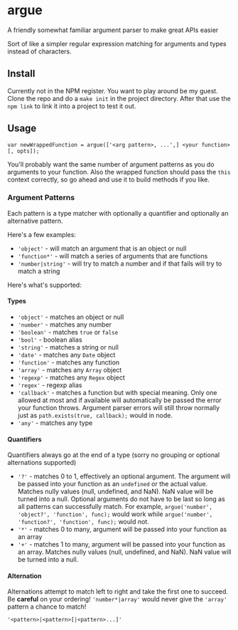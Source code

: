 # argue
A friendly somewhat familiar argument parser to make great APIs easier

Sort of like a simpler regular expression matching for arguments and types instead of characters.

## Install
Currently not in the NPM register. You want to play around be my guest. 
Clone the repo and do a `make init` in the project directory.
After that use the `npm link` to link it into a project to test it out.

## Usage
    var newWrappedFunction = argue(['<arg pattern>, ...',] <your function> [, opts]);
You'll probably want the same number of argument patterns as you do arguments to your function.
Also the wrapped function should pass the `this` context correctly, so go ahead and use it to build methods if you like.
  
### Argument Patterns
Each pattern is a type matcher with optionally a quantifier and optionally an alternative pattern.

Here's a few examples:
* `'object'` - will match an argument that is an object or null
* `'function*'` - will match a series of arguments that are functions
* `'number|string'` - will try to match a number and if that fails will try to match a string
  
Here's what's supported:
#### Types
* `'object'` - matches an object or null
* `'number'` - matches any number
* `'boolean'` - matches `true` or `false`
* `'bool'` - boolean alias
* `'string'` - matches a string or null
* `'date'` - matches any `Date` object
* `'function'` - matches any function
* `'array'` - matches any `Array` object
* `'regexp'` - matches any `Regex` object
* `'regex'` - regexp alias
* `'callback'` - matches a function but with special meaning. Only one allowed at most and if available will automatically be passed the error your function throws. Argument parser errors will still throw normally just as `path.exists(true, callback);` would in node.
* `'any'` - matches any type

#### Quantifiers
Quantifiers always go at the end of a type (sorry no grouping or optional alternations supported)

* `'?'` - matches 0 to 1, effectively an optional argument. The argument will be passed into your function as an `undefined` or the actual value. Matches nully values (null, undefined, and NaN). NaN value will be turned into a null. Optional arguments do not have to be last so long as all patterns can successfully match. For example, `argue('number', 'object?', 'function', func);` would work while `argue('number', 'function?', 'function', func);` would not.
* `'*'` - matches 0 to many, argument will be passed into your function as an array
* `'+'` - matches 1 to many, argument will be passed into your function as an array. Matches nully values (null, undefined, and NaN). NaN value will be turned into a null. 

#### Alternation
Alternations attempt to match left to right and take the first one to succeed. Be **careful** on your ordering!
`'number*|array'` would never give the `'array'` pattern a chance to match!

`'<pattern>|<pattern>[|<pattern>...]'`
